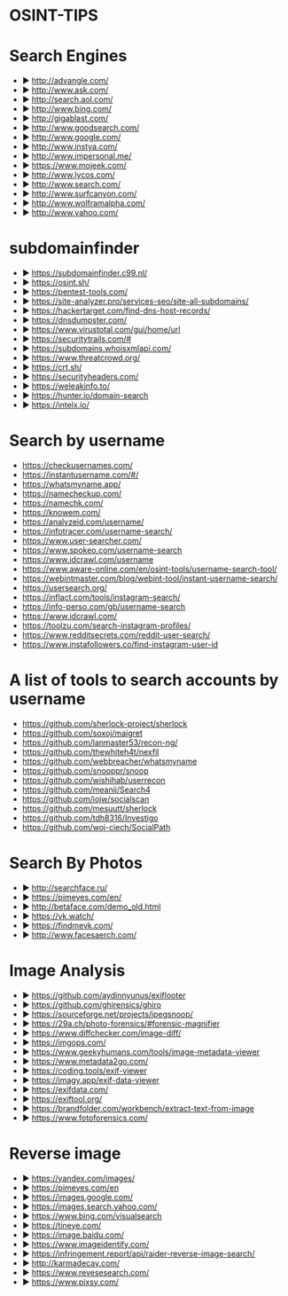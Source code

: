 # OSINT-TIPS

#  Search Engines
* ▶ http://advangle.com/
* ▶ http://www.ask.com/
* ▶ http://search.aol.com/
* ▶ http://www.bing.com/
* ▶ http://gigablast.com/
* ▶ http://www.goodsearch.com/
* ▶ http://www.google.com/
* ▶ http://www.instya.com/
* ▶ http://www.impersonal.me/
* ▶ https://www.mojeek.com/
* ▶ http://www.lycos.com/
* ▶ http://www.search.com/
* ▶ http://www.surfcanyon.com/
* ▶ http://www.wolframalpha.com/
* ▶ http://www.yahoo.com/

# subdomainfinder

* ▶ https://subdomainfinder.c99.nl/
* ▶ https://osint.sh/
* ▶ https://pentest-tools.com/
* ▶ https://site-analyzer.pro/services-seo/site-all-subdomains/
* ▶ https://hackertarget.com/find-dns-host-records/
* ▶ https://dnsdumpster.com/
* ▶ https://www.virustotal.com/gui/home/url
* ▶ https://securitytrails.com/#
* ▶ https://subdomains.whoisxmlapi.com/
* ▶ https://www.threatcrowd.org/
* ▶ https://crt.sh/
* ▶ https://securityheaders.com/
* ▶  https://weleakinfo.to/
* ▶ https://hunter.io/domain-search
* ▶ https://intelx.io/

# Search by username

* https://checkusernames.com/
* https://instantusername.com/#/
* https://whatsmyname.app/
* https://namecheckup.com/
* https://namechk.com/
* https://knowem.com/
* https://analyzeid.com/username/
* https://infotracer.com/username-search/
* https://www.user-searcher.com/
* https://www.spokeo.com/username-search
* https://www.idcrawl.com/username
* https://www.aware-online.com/en/osint-tools/username-search-tool/
* https://webintmaster.com/blog/webint-tool/instant-username-search/
* https://usersearch.org/
* https://inflact.com/tools/instagram-search/
* https://info-perso.com/gb/username-search
* https://www.idcrawl.com/
* https://toolzu.com/search-instagram-profiles/
* https://www.redditsecrets.com/reddit-user-search/
* https://www.instafollowers.co/find-instagram-user-id

# A list of tools to search accounts by username

* https://github.com/sherlock-project/sherlock
* https://github.com/soxoj/maigret
* https://github.com/lanmaster53/recon-ng/
* https://github.com/thewhiteh4t/nexfil
* https://github.com/webbreacher/whatsmyname
* https://github.com/snooppr/snoop
* https://github.com/wishihab/userrecon
* https://github.com/meanii/Search4
* https://github.com/iojw/socialscan
* https://github.com/mesuutt/sherlock
* https://github.com/tdh8316/Investigo
* https://github.com/woj-ciech/SocialPath




# Search By Photos

* ▶ http://searchface.ru/ 
* ▶ https://pimeyes.com/en/
* ▶ http://betaface.com/demo_old.html
* ▶ https://vk.watch/
* ▶ https://findmevk.com/
* ▶ http://www.facesaerch.com/

# Image Analysis

* ▶ https://github.com/aydinnyunus/exiflooter
* ▶ https://github.com/ghirensics/ghiro
* ▶ https://sourceforge.net/projects/jpegsnoop/
* ▶ https://29a.ch/photo-forensics/#forensic-magnifier
* ▶ https://www.diffchecker.com/image-diff/
* ▶ https://imgops.com/
* ▶ https://www.geekyhumans.com/tools/image-metadata-viewer
* ▶ https://www.metadata2go.com/
* ▶ https://coding.tools/exif-viewer
* ▶ https://imagy.app/exif-data-viewer
* ▶ https://exifdata.com/
* ▶ https://exiftool.org/
* ▶ https://brandfolder.com/workbench/extract-text-from-image
* ▶ https://www.fotoforensics.com/

# Reverse image

* ▶ https://yandex.com/images/
* ▶ https://pimeyes.com/en
* ▶ https://images.google.com/
* ▶ https://images.search.yahoo.com/
* ▶ https://www.bing.com/visualsearch
* ▶ https://tineye.com/
* ▶ https://image.baidu.com/
* ▶ https://www.imageidentify.com/
* ▶ https://infringement.report/api/raider-reverse-image-search/
* ▶ http://karmadecay.com/
* ▶ https://www.revesesearch.com/
* ▶ https://www.pixsy.com/
 
 
